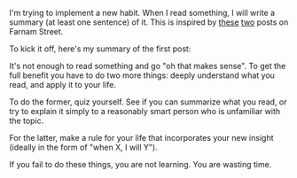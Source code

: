 ---
---

I'm trying to implement a new habit. When I read something, I will write a summary (at least one sentence) of it. This is inspired 
by [these](https://fs.blog/2016/09/what-are-you-doing-about-it/) [two](https://fs.blog/2016/10/goal-gradient-hypothesis/) posts on Farnam
Street. 

To kick it off, here's my summary of the first post:

It's not enough to read something and go "oh that makes sense". To get the full benefit you have to do two more things: deeply understand
what you read, and apply it to your life. 

To do the former, quiz yourself. See if you can summarize what you read, or try to explain it simply to a reasonably smart person who is 
unfamiliar with the topic. 

For the latter, make a rule for your life that incorporates your new insight (ideally in the form of "when X, I will Y"). 

If you fail to do these things, you are not learning. You are wasting time.
